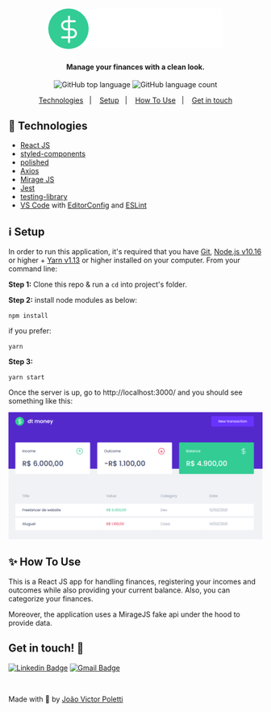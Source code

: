 <h1 align="center">
    <img alt="to-do" src="src/assets/logo.svg" />
</h1>

<h4 align="center">
  Manage your finances with a clean look.
</h4>
<p align="center">
  <img alt="GitHub top language" src="https://img.shields.io/github/languages/top/joao96/dtmoney?style=flat-square">

  <img alt="GitHub language count" src="https://img.shields.io/github/languages/count/joao96/dtmoney?style=flat-square">
<!--   <img alt="License" src="https://img.shields.io/github/license/joao96/dtmoney?style=flat-square"> -->
</p>

<p align="center">
  <a href="#checkered_flag-technologies">Technologies</a>&nbsp;&nbsp;&nbsp;|&nbsp;&nbsp;&nbsp;
  <a href="#information_source-setup">Setup</a>&nbsp;&nbsp;&nbsp;|&nbsp;&nbsp;&nbsp;
  <a href="#sparkles-how-to-use">How To Use</a>&nbsp;&nbsp;&nbsp;|&nbsp;&nbsp;&nbsp;
<!--   <a href="#page_facing_up-license">License</a>&nbsp;&nbsp;&nbsp;|&nbsp;&nbsp;&nbsp; -->
  <a href="#get-in-touch-monocle_face">Get in touch</a>
</p>

## :checkered_flag: Technologies

- [React JS](https://reactjs.org/)
- [styled-components](https://styled-components.com/)
- [polished](https://polished.js.org/)
- [Axios](https://github.com/axios/axios)
- [Mirage JS](https://miragejs.com/)
- [Jest](https://jestjs.io/)
- [testing-library](https://testing-library.com/)
- [VS Code][vc] with [EditorConfig][vceditconfig] and [ESLint][vceslint]


## :information_source: Setup

In order to run this application, it's required that you have [Git](https://git-scm.com), [Node.js v10.16][nodejs] or higher + [Yarn v1.13][yarn] or higher installed on your computer. From your command line:

**Step 1:** Clone this repo & run a `cd` into project's folder.

**Step 2:** install node modules as below:

```
npm install
```

if you prefer:

```
yarn
```

**Step 3:**

```
yarn start
```

Once the server is up, go to http://localhost:3000/ and you should see something like this:

<p align="center">
  <img src="public/dtmoney-cover.png" alt="Initial page">
</p>

<!-- ## :page_facing_up: License

<a href="https://github.com/joao96/the-simplest-todo/blob/main/LICENSE">
    <img alt="License" src="https://img.shields.io/github/license/joao96/dtmoney?style=flat-square">
</a>

<br />

This project is licensed under the MIT. -->

## :sparkles: How To Use

This is a React JS app for handling finances, registering your incomes and outcomes while also providing your current balance. Also, you can categorize your finances.

Moreover, the application uses a MirageJS fake api under the hood to provide data.

## Get in touch! :monocle_face:

[![Linkedin Badge](https://img.shields.io/badge/-João%20Victor%20Poletti-0e76a8?style=flat-square&logo=Linkedin&logoColor=white&link=https://www.linkedin.com/in/jvpoletti/)](https://www.linkedin.com/in/jvpoletti/)
[![Gmail Badge](https://img.shields.io/badge/-jvpoletti@gmail.com-ff512f?style=flat-square&logo=Gmail&logoColor=white&link=mailto:jvpoletti@gmail.com)](mailto:jvpoletti@gmail.com)

<br />

Made with :green_heart: by [João Victor Poletti](https://github.com/joao96)

[nodejs]: https://nodejs.org/
[yarn]: https://yarnpkg.com/
[vc]: https://code.visualstudio.com/
[vceditconfig]: https://marketplace.visualstudio.com/items?itemName=EditorConfig.EditorConfig
[vceslint]: https://marketplace.visualstudio.com/items?itemName=dbaeumer.vscode-eslint
